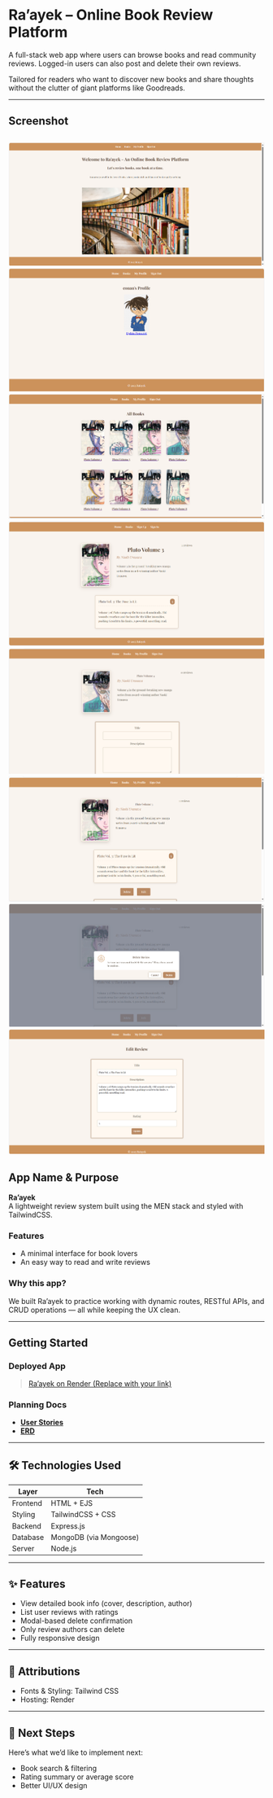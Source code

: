 # Ra’ayek – Online Book Review Platform

A full-stack web app where users can browse books and read community reviews. Logged-in users can also post and delete their own reviews.

Tailored for readers who want to discover new books and share thoughts without the clutter of giant platforms like Goodreads.

---

## Screenshot

![Screenshot 1](./images/Homepage.png)  
![Screenshot 2](./images/userprofile.png)
![Screenshot 3](./images/books.png)
![Screenshot 4](./images/booknotsignedin.png)
![Screenshot 6](./images/addreview.png)
![Screenshot 7](./images/deleteoredit.png)
![Screenshot 8](./images/delete.png)
![Screenshot 9](./images/edit.png)
---

## App Name & Purpose

**Ra’ayek**  
A lightweight review system built using the MEN stack and styled with TailwindCSS.

### Features
- A minimal interface for book lovers  
- An easy way to read and write reviews  

### Why this app?
We built Ra’ayek to practice working with dynamic routes, RESTful APIs, and CRUD operations — all while keeping the UX clean.

---

## Getting Started

### Deployed App  
> [Ra’ayek on Render (Replace with your link)](https://your-deployment-link.com)

### Planning Docs  
- [**User Stories**](https://imgur.com/a/I3MC8u0)  
- [**ERD**](https://imgur.com/a/SDTIGlu)

---

## 🛠 Technologies Used

| Layer     | Tech                     |
|-----------|--------------------------|
| Frontend  | HTML + EJS               |
| Styling   | TailwindCSS  + CSS       |
| Backend   | Express.js               |
| Database  | MongoDB (via Mongoose)   |
| Server    | Node.js                  |


---

## ✨ Features

- View detailed book info (cover, description, author)  
- List user reviews with ratings  
- Modal-based delete confirmation  
- Only review authors can delete  
- Fully responsive design  

---

## 📎 Attributions

- Fonts & Styling: Tailwind CSS  
- Hosting: Render  

---

## 🔮 Next Steps

Here’s what we’d like to implement next:
- Book search & filtering  
- Rating summary or average score  
- Better UI/UX design
